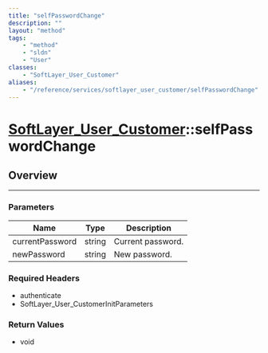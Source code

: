 ```yaml
---
title: "selfPasswordChange"
description: ""
layout: "method"
tags:
    - "method"
    - "sldn"
    - "User"
classes:
    - "SoftLayer_User_Customer"
aliases:
    - "/reference/services/softlayer_user_customer/selfPasswordChange"
---
```

# [SoftLayer_User_Customer](/reference/services/SoftLayer_User_Customer)::selfPasswordChange





## Overview 


-----

### Parameters 
|Name | Type | Description |
| --- | --- | --- |
|currentPassword| string| Current password.|
|newPassword| string| New password.|


### Required Headers
* authenticate
* SoftLayer_User_CustomerInitParameters


### Return Values
* void




